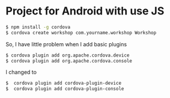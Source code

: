 # Project for Android with use JS

```sh
$ npm install -g cordova
$ cordova create workshop com.yourname.workshop Workshop
```

So, I have little problem when I add basic plugins

```sh
$ cordova plugin add org.apache.cordova.device
$ cordova plugin add org.apache.cordova.console
```
I changed to

```sh
$  cordova plugin add cordova-plugin-device
$  cordova plugin add cordova-plugin-console
```
